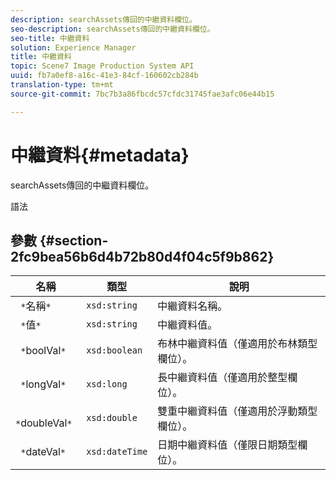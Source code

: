 ```yaml
---
description: searchAssets傳回的中繼資料欄位。
seo-description: searchAssets傳回的中繼資料欄位。
seo-title: 中繼資料
solution: Experience Manager
title: 中繼資料
topic: Scene7 Image Production System API
uuid: fb7a0ef8-a16c-41e3-84cf-160602cb284b
translation-type: tm+mt
source-git-commit: 7bc7b3a86fbcdc57cfdc31745fae3afc06e44b15

---
```



# 中繼資料{#metadata}

searchAssets傳回的中繼資料欄位。

語法

## 參數 {#section-2fc9bea56b6d4b72b80d4f04c5f9b862}

| 名稱 | 類型 | 說明 |
|---|---|---|
| ` *`名稱`*` | `xsd:string` | 中繼資料名稱。 |
| ` *`值`*` | `xsd:string` | 中繼資料值。 |
| ` *`boolVal`*` | `xsd:boolean` | 布林中繼資料值（僅適用於布林類型欄位）。 |
| ` *`longVal`*` | `xsd:long` | 長中繼資料值（僅適用於整型欄位）。 |
| ` *`doubleVal`*` | `xsd:double` | 雙重中繼資料值（僅適用於浮動類型欄位）。 |
| ` *`dateVal`*` | `xsd:dateTime` | 日期中繼資料值（僅限日期類型欄位）。 |


